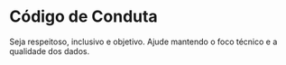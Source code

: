 
# Código de Conduta

Seja respeitoso, inclusivo e objetivo. Ajude mantendo o foco técnico e a qualidade dos dados.
